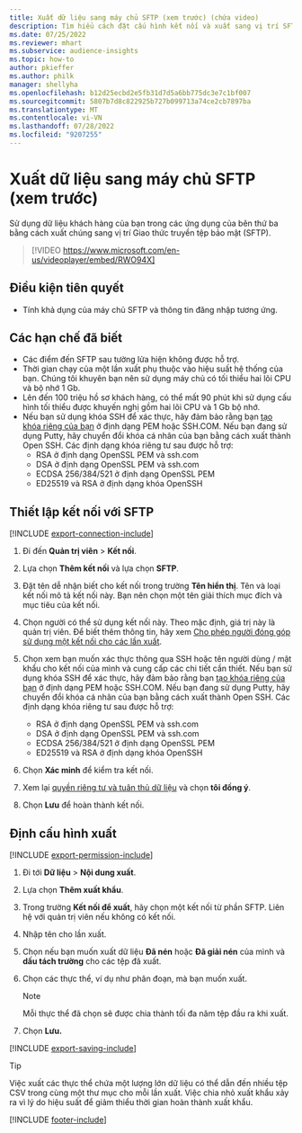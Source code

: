 ```yaml
---
title: Xuất dữ liệu sang máy chủ SFTP (xem trước) (chứa video)
description: Tìm hiểu cách đặt cấu hình kết nối và xuất sang vị trí SFTP.
ms.date: 07/25/2022
ms.reviewer: mhart
ms.subservice: audience-insights
ms.topic: how-to
author: pkieffer
ms.author: philk
manager: shellyha
ms.openlocfilehash: b12d25ecbd2e5fb31d7d5a6bb775dc3e7c1bf007
ms.sourcegitcommit: 5807b7d8c822925b727b099713a74ce2cb7897ba
ms.translationtype: MT
ms.contentlocale: vi-VN
ms.lasthandoff: 07/28/2022
ms.locfileid: "9207255"
---
```

# <a name="export-data-to-sftp-hosts-preview"></a>Xuất dữ liệu sang máy chủ SFTP (xem trước)

Sử dụng dữ liệu khách hàng của bạn trong các ứng dụng của bên thứ ba bằng cách xuất chúng sang vị trí Giao thức truyền tệp bảo mật (SFTP).

> [!VIDEO https://www.microsoft.com/en-us/videoplayer/embed/RWO94X]

## <a name="prerequisites"></a>Điều kiện tiên quyết

- Tính khả dụng của máy chủ SFTP và thông tin đăng nhập tương ứng.

## <a name="known-limitations"></a>Các hạn chế đã biết

- Các điểm đến SFTP sau tường lửa hiện không được hỗ trợ.
- Thời gian chạy của một lần xuất phụ thuộc vào hiệu suất hệ thống của bạn. Chúng tôi khuyên bạn nên sử dụng máy chủ có tối thiểu hai lõi CPU và bộ nhớ 1 Gb.
- Lên đến 100 triệu hồ sơ khách hàng, có thể mất 90 phút khi sử dụng cấu hình tối thiểu được khuyến nghị gồm hai lõi CPU và 1 Gb bộ nhớ.
- Nếu bạn sử dụng khóa SSH để xác thực, hãy đảm bảo rằng bạn [tạo khóa riêng của bạn](/azure/virtual-machines/linux/create-ssh-keys-detailed#basic-example) ở định dạng PEM hoặc SSH.COM. Nếu bạn đang sử dụng Putty, hãy chuyển đổi khóa cá nhân của bạn bằng cách xuất thành Open SSH. Các định dạng khóa riêng tư sau được hỗ trợ:
  - RSA ở định dạng OpenSSL PEM và ssh.com
  - DSA ở định dạng OpenSSL PEM và ssh.com
  - ECDSA 256/384/521 ở định dạng OpenSSL PEM
  - ED25519 và RSA ở định dạng khóa OpenSSH

## <a name="set-up-connection-to-sftp"></a>Thiết lập kết nối với SFTP

[!INCLUDE [export-connection-include](includes/export-connection-admn.md)]

1. Đi đến **Quản trị viên** > **Kết nối**.

1. Lựa chọn **Thêm kết nối** và lựa chọn **SFTP**.

1. Đặt tên dễ nhận biết cho kết nối trong trường **Tên hiển thị**. Tên và loại kết nối mô tả kết nối này. Bạn nên chọn một tên giải thích mục đích và mục tiêu của kết nối.

1. Chọn người có thể sử dụng kết nối này. Theo mặc định, giá trị này là quản trị viên. Để biết thêm thông tin, hãy xem [Cho phép người đóng góp sử dụng một kết nối cho các lần xuất](connections.md#allow-contributors-to-use-a-connection-for-exports).

1. Chọn xem bạn muốn xác thực thông qua SSH hoặc tên người dùng / mật khẩu cho kết nối của mình và cung cấp các chi tiết cần thiết. Nếu bạn sử dụng khóa SSH để xác thực, hãy đảm bảo rằng bạn [tạo khóa riêng của bạn](/azure/virtual-machines/linux/create-ssh-keys-detailed#basic-example) ở định dạng PEM hoặc SSH.COM. Nếu bạn đang sử dụng Putty, hãy chuyển đổi khóa cá nhân của bạn bằng cách xuất thành Open SSH. Các định dạng khóa riêng tư sau được hỗ trợ:
   - RSA ở định dạng OpenSSL PEM và ssh.com
   - DSA ở định dạng OpenSSL PEM và ssh.com
   - ECDSA 256/384/521 ở định dạng OpenSSL PEM
   - ED25519 và RSA ở định dạng khóa OpenSSH

1. Chọn **Xác minh** để kiểm tra kết nối.

1. Xem lại [quyền riêng tư và tuân thủ dữ liệu](connections.md#data-privacy-and-compliance) và chọn **tôi đồng ý**.

1. Chọn **Lưu** để hoàn thành kết nối.

## <a name="configure-an-export"></a>Định cấu hình xuất

[!INCLUDE [export-permission-include](includes/export-permission.md)]

1. Đi tới **Dữ liệu** > **Nội dung xuất**.

1. Lựa chọn **Thêm xuất khẩu**.

1. Trong trường **Kết nối để xuất**, hãy chọn một kết nối từ phần SFTP. Liên hệ với quản trị viên nếu không có kết nối.

1. Nhập tên cho lần xuất.

1. Chọn nếu bạn muốn xuất dữ liệu **Đã nén** hoặc **Đã giải nén** của mình và **dấu tách trường** cho các tệp đã xuất.

1. Chọn các thực thể, ví dụ như phân đoạn, mà bạn muốn xuất.

   > [!NOTE]
   > Mỗi thực thể đã chọn sẽ được chia thành tối đa năm tệp đầu ra khi xuất.

1. Chọn **Lưu.**

[!INCLUDE [export-saving-include](includes/export-saving.md)]

> [!TIP]
> Việc xuất các thực thể chứa một lượng lớn dữ liệu có thể dẫn đến nhiều tệp CSV trong cùng một thư mục cho mỗi lần xuất. Việc chia nhỏ xuất khẩu xảy ra vì lý do hiệu suất để giảm thiểu thời gian hoàn thành xuất khẩu.

[!INCLUDE [footer-include](includes/footer-banner.md)]
